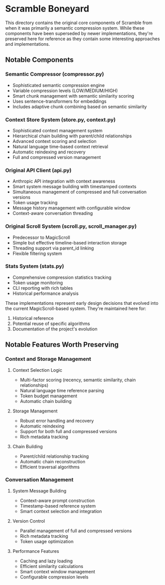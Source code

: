 # Scramble Boneyard

This directory contains the original core components of Scramble from when it was primarily a semantic compression system. While these components have been superseded by newer implementations, they're preserved here for reference as they contain some interesting approaches and implementations.

## Notable Components

### Semantic Compressor (compressor.py)
- Sophisticated semantic compression engine
- Variable compression levels (LOW/MEDIUM/HIGH)
- Smart chunk management with semantic similarity scoring
- Uses sentence-transformers for embeddings
- Includes adaptive chunk combining based on semantic similarity

### Context Store System (store.py, context.py)
- Sophisticated context management system
- Hierarchical chain building with parent/child relationships
- Advanced context scoring and selection
- Natural language time-based context retrieval
- Automatic reindexing and recovery
- Full and compressed version management

### Original API Client (api.py)
- Anthropic API integration with context awareness
- Smart system message building with timestamped contexts
- Simultaneous management of compressed and full conversation versions
- Token usage tracking
- Message history management with configurable window
- Context-aware conversation threading

### Original Scroll System (scroll.py, scroll_manager.py)
- Predecessor to MagicScroll
- Simple but effective timeline-based interaction storage
- Threading support via parent_id linking
- Flexible filtering system

### Stats System (stats.py)
- Comprehensive compression statistics tracking
- Token usage monitoring
- CLI reporting with rich tables
- Historical performance analysis

These implementations represent early design decisions that evolved into the current MagicScroll-based system. They're maintained here for:
1. Historical reference
2. Potential reuse of specific algorithms
3. Documentation of the project's evolution

## Notable Features Worth Preserving

### Context and Storage Management
1. Context Selection Logic
   - Multi-factor scoring (recency, semantic similarity, chain relationships)
   - Natural language time reference parsing
   - Token budget management
   - Automatic chain building

2. Storage Management
   - Robust error handling and recovery
   - Automatic reindexing
   - Support for both full and compressed versions
   - Rich metadata tracking

3. Chain Building
   - Parent/child relationship tracking
   - Automatic chain reconstruction
   - Efficient traversal algorithms

### Conversation Management
1. System Message Building
   - Context-aware prompt construction
   - Timestamp-based reference system
   - Smart context selection and integration

2. Version Control
   - Parallel management of full and compressed versions
   - Rich metadata tracking
   - Token usage optimization

3. Performance Features
   - Caching and lazy loading
   - Efficient similarity calculations
   - Smart context window management
   - Configurable compression levels